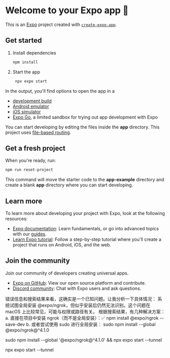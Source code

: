 <!--
 * @Description: 
 * @Date: 2025-04-01 12:19:20
 * @LastEditTime: 2025-04-05 17:27:51
 * @FilePath: /framespot/README.md
 * @LastEditors: Xinyi Yan
-->
# Welcome to your Expo app 👋

This is an [Expo](https://expo.dev) project created with [`create-expo-app`](https://www.npmjs.com/package/create-expo-app).

## Get started

1. Install dependencies

   ```bash
   npm install
   ```

2. Start the app

   ```bash
    npx expo start
   ```

In the output, you'll find options to open the app in a

- [development build](https://docs.expo.dev/develop/development-builds/introduction/)
- [Android emulator](https://docs.expo.dev/workflow/android-studio-emulator/)
- [iOS simulator](https://docs.expo.dev/workflow/ios-simulator/)
- [Expo Go](https://expo.dev/go), a limited sandbox for trying out app development with Expo

You can start developing by editing the files inside the **app** directory. This project uses [file-based routing](https://docs.expo.dev/router/introduction).

## Get a fresh project

When you're ready, run:

```bash
npm run reset-project
```

This command will move the starter code to the **app-example** directory and create a blank **app** directory where you can start developing.

## Learn more

To learn more about developing your project with Expo, look at the following resources:

- [Expo documentation](https://docs.expo.dev/): Learn fundamentals, or go into advanced topics with our [guides](https://docs.expo.dev/guides).
- [Learn Expo tutorial](https://docs.expo.dev/tutorial/introduction/): Follow a step-by-step tutorial where you'll create a project that runs on Android, iOS, and the web.

## Join the community

Join our community of developers creating universal apps.

- [Expo on GitHub](https://github.com/expo/expo): View our open source platform and contribute.
- [Discord community](https://chat.expo.dev): Chat with Expo users and ask questions.




错误信息和搜索结果来看，这确实是一个已知问题。让我分析一下具体情况：
系统试图全局安装 @expo/ngrok，但似乎安装后仍然无法识别。这个问题在 macOS 上比较常见，可能与权限或路径有关。
根据搜索结果，有几种解决方案：
a. 直接在项目中安装 ngrok（而不是全局安装）：✅
   npm install @expo/ngrok --save-dev
b. 或者尝试使用 sudo 进行全局安装：
   sudo npm install --global @expo/ngrok@^4.1.0






sudo npm install --global '@expo/ngrok@^4.1.0' && npx expo start --tunnel

npx expo start --tunnel



